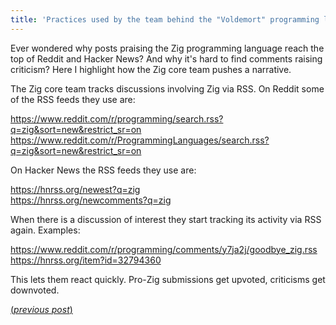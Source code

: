 ```yaml
---
title: 'Practices used by the team behind the "Voldemort" programming language'
---
```


Ever wondered why posts praising the Zig programming language reach the top of Reddit and Hacker News? And why it's hard to find comments raising criticism? Here I highlight how the Zig core team pushes a narrative.

The Zig core team tracks discussions involving Zig via RSS. On Reddit some of the RSS feeds they use are:

https://www.reddit.com/r/programming/search.rss?q=zig&sort=new&restrict_sr=on  
https://www.reddit.com/r/ProgrammingLanguages/search.rss?q=zig&sort=new&restrict_sr=on

On Hacker News the RSS feeds they use are:

https://hnrss.org/newest?q=zig  
https://hnrss.org/newcomments?q=zig

When there is a discussion of interest they start tracking its activity via RSS again. Examples:

https://www.reddit.com/r/programming/comments/y7ja2j/goodbye_zig.rss  
https://hnrss.org/item?id=32794360

This lets them react quickly. Pro-Zig submissions get upvoted, criticisms get downvoted.

[(_previous post_)](https://mikefsn.github.io/2022/10/18/goodbye-zig.html)
